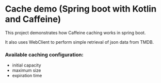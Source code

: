 # Cache demo (Spring boot with Kotlin and Caffeine)

This project demonstrates how Caffeine caching works in spring boot.

It also uses WebClient to perform simple retrieval of json data from TMDB.

### Available caching configuration: 
- initial capacity
- maximum size
- expiration time
